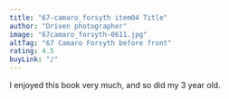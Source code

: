 ```yaml
---
title: "67-camaro_forsyth item04 Title"
author: "Driven photographer"
image: "67camaro_forsyth-0611.jpg"
altTag: "67 Camaro Forsyth before front"
rating: 4.5
buyLink: "/"
---
```


I enjoyed this book very much, and so did my 3 year old.